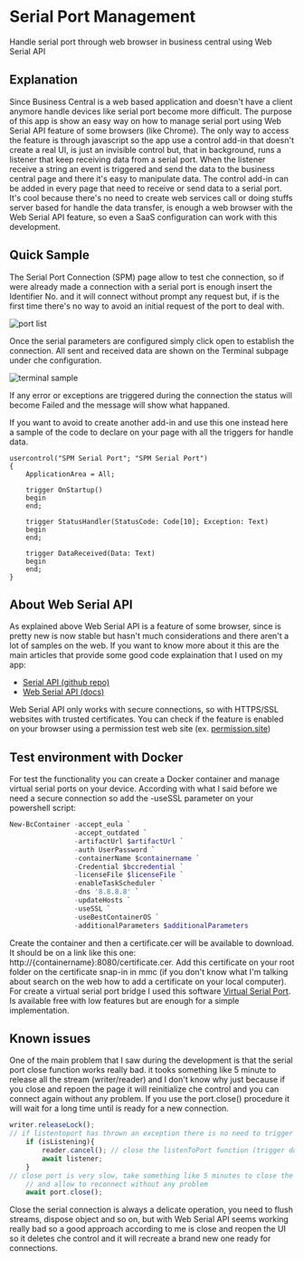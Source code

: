 # Serial Port Management

Handle serial port through web browser in business central using Web Serial API

## Explanation

Since Business Central is a web based application and doesn't have a client anymore handle devices like serial port become more difficult. The purpose of this app is show an easy way on how to manage serial port using Web Serial API feature of some browsers (like Chrome).
The only way to access the feature is through javascript so the app use a control add-in that doesn't create a real UI, is just an invisible control but, that in background, runs a listener that keep receiving data from a serial port. 
When the listener receive a string an event is triggered and send the data to the business central page and there it's easy to manipulate data.
The control add-in can be added in every page that need to receive or send data to a serial port. 
It's cool because there's no need to create web services call or doing stuffs server based for handle the data transfer, is enough a web browser with the Web Serial API feature, so even a SaaS configuration can work with this development. 

## Quick Sample

The Serial Port Connection (SPM) page allow to test che connection, so if were already made a connection with a serial port is enough insert the Identifier No. and it will connect without prompt any request but, if is the first time there's no way to avoid an initial request of the port to deal with. 

![port list](https://user-images.githubusercontent.com/64040399/145110272-a9a2f78c-3da7-4f38-9d9f-b5860cab7e15.png)

Once the serial parameters are configured simply click open to establish the connection.
All sent and received data are shown on the Terminal subpage under che configuration.

![terminal sample](https://user-images.githubusercontent.com/64040399/145110291-30ad600f-0976-453d-9937-b1dc86e183e9.PNG)

If any error or exceptions are triggered during the connection the status will become Failed and the message will show what happaned.

If you want to avoid to create another add-in and use this one instead here a sample of the code to declare on your page with all the triggers for handle data.

```al
usercontrol("SPM Serial Port"; "SPM Serial Port")
{
    ApplicationArea = All;

    trigger OnStartup()
    begin
    end;
    
    trigger StatusHandler(StatusCode: Code[10]; Exception: Text)
    begin
    end;
    
    trigger DataReceived(Data: Text)
    begin
    end;
}
```

## About Web Serial API

As explained above Web Serial API is a feature of some browser, since is pretty new is now stable but hasn't much considerations and there aren't a lot of samples on the web. 
If you want to know more about it this are the main articles that provide some good code explaination that I used on my app:

* [Serial API (github repo)](https://github.com/WICG/serial)
* [Web Serial API (docs)](https://wicg.github.io/serial/)

Web Serial API only works with secure connections, so with HTTPS/SSL websites with trusted certificates.
You can check if the feature is enabled on your browser using a permission test web site (ex. [permission.site](https://permission.site/))

## Test environment with Docker

For test the functionality you can create a Docker container and manage virtual serial ports on your device.
According with what I said before we need a secure connection so add the -useSSL parameter on your powershell script:

```powershell
New-BcContainer -accept_eula `
                -accept_outdated `
                -artifactUrl $artifactUrl `
                -auth UserPassword `
                -containerName $containername `
                -Credential $bccredential `
                -licenseFile $licenseFile `
                -enableTaskScheduler `
                -dns '8.8.8.8' `
                -updateHosts `
                -useSSL `
                -useBestContainerOS `
                -additionalParameters $additionalParameters
```

Create the container and then a certificate.cer will be available to download.
It should be on a link like this one: http://{containername}:8080/certificate.cer.
Add this certificate on your root folder on the certificate snap-in in mmc (if you don't know what I'm talking about search on the web how to add a certificate on your local computer). 
For create a virtual serial port bridge I used this software [Virtual Serial Port](https://www.hhdsoftware.com/virtual-serial-ports).
Is available free with low features but are enough for a simple implementation.

## Known issues

One of the main problem that I saw during the development is that the serial port close function works really bad.
it tooks something like 5 minute to release all the stream (writer/reader) and I don't know why just because if you close and repoen the page it will reinitialize che control and you can connect again without any problem.
If you use the port.close() procedure it will wait for a long time until is ready for a new connection.

```javascript
writer.releaseLock();
// if listentoport has thrown an exception there is no need to trigger the cancel and wait the listener, is already gone and will trigger another error
    if (isListening){
        reader.cancel(); // close the listenToPort function (trigger done variable)
        await listener;
    }
// close port is very slow, take something like 5 minutes to close the port, idk why.. close and reopen the page is much faster and release all the resources
    // and allow to reconnect without any problem
    await port.close();
```

Close the serial connection is always a delicate operation, you need to flush streams, dispose object and so on, but with Web Serial API seems working really bad so a good approach according to me is close and reopen the UI so it deletes che control and it will recreate a brand new one ready for connections. 


